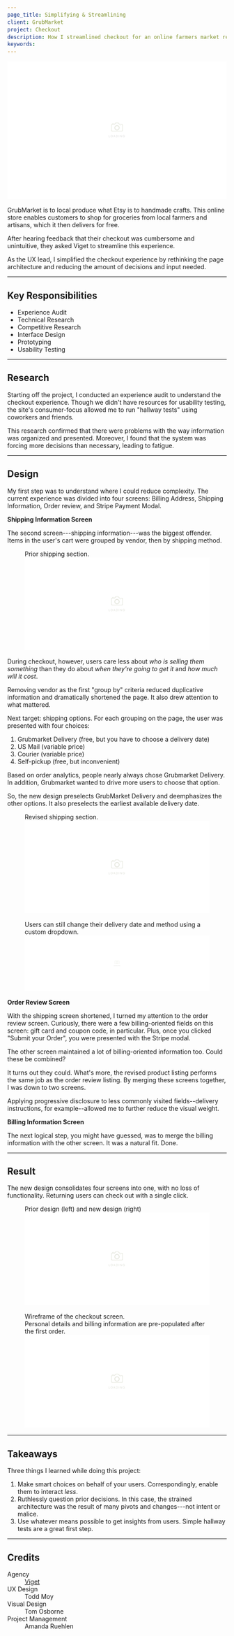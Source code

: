 ```yaml
---
page_title: Simplifying & Streamlining
client: GrubMarket
project: Checkout
description: How I streamlined checkout for an online farmers market retailer.
keywords:
---
```


<div class="case-story__hero">
  <img src="/assets/placeholder-hero.svg" data-src="assets/hero.png" alt="cover image" />
</div>

GrubMarket is to local produce what Etsy is to handmade crafts. This online store enables customers to shop for groceries from local farmers and artisans, which it then delivers for free.

After hearing feedback that their checkout was cumbersome and unintuitive, they asked Viget to streamline this experience.

As the UX lead, I simplified the checkout experience by rethinking the page architecture and reducing the amount of decisions and input needed.

---

<h2>Key Responsibilities</h2>

<div class="main-content__2-col">
  <ul>
    <li>Experience Audit</li>
    <li>Technical Research</li>
    <li>Competitive Research</li>
    <li>Interface Design</li>
    <li>Prototyping</li>
    <li>Usability Testing</li>
  </ul>
</div>

---

## Research

Starting off the project, I conducted an experience audit to understand the checkout experience. Though we didn't have resources for usability testing, the site's consumer-focus allowed me to run "hallway tests" using coworkers and friends.

This research confirmed that there were problems with the way information was organized and presented. Moreover, I found that the system was forcing more decisions than necessary, leading to fatigue.

---

## Design

My first step was to understand where I could reduce complexity. The current experience was divided into four screens: Billing Address, Shipping Information, Order review, and Stripe Payment Modal.

**Shipping Information Screen**

The second screen---shipping information---was the biggest offender. Items in the user's cart were grouped by vendor, then by shipping method.

<figure>
  <figcaption>Prior shipping section.</figcaption>
  <img src="/assets/placeholder-800.svg" data-src="assets/prior-shipping.png" alt="prior shipping screen" />
</figure>

During checkout, however, users care less about _who is selling them something_ than they do about _when they're going to get it_ and _how much will it cost_.

Removing vendor as the first "group by" criteria reduced duplicative information and dramatically shortened the page. It also drew attention to what mattered.

Next target: shipping options. For each grouping on the page, the user was presented with four choices:

1. Grubmarket Delivery (free, but you have to choose a delivery date)
1. US Mail (variable price)
1. Courier (variable price)
1. Self-pickup (free, but inconvenient)

Based on order analytics, people nearly always chose Grubmarket Delivery. In addition, Grubmarket wanted to drive more users to choose that option.

So, the new design preselects GrubMarket Delivery and deemphasizes the other options. It also preselects the earliest available delivery date.

<figure>
  <figcaption>Revised shipping section.</figcaption>
  <img src="/assets/placeholder-800.svg" data-src="assets/new-shipping.png" alt="new shipping screen" />
</figure>

<figure class="full-bleed">
  <figcaption>Users can still change their delivery date and method using a custom dropdown.</figcaption>
  <img src="/assets/placeholder-2000.svg" data-src="assets/checkout-dropdown-states.png" alt="checkout dropdown states" />
</figure>

**Order Review Screen**

With the shipping screen shortened, I turned my attention to the order review screen. Curiously, there were a few billing-oriented fields on this screen: gift card and coupon code, in particular. Plus, once you clicked "Submit your Order", you were presented with the Stripe modal.

The other screen maintained a lot of billing-oriented information too. Could these be combined?

It turns out they could. What's more, the revised product listing performs the same job as the order review listing. By merging these screens together, I was down to two screens.

Applying progressive disclosure to less commonly visited fields--delivery instructions, for example--allowed me to further reduce the visual weight.

**Billing Information Screen**

The next logical step, you might have guessed, was to merge the billing information with the other screen. It was a natural fit. Done.

---

## Result

The new design consolidates four screens into one, with no loss of functionality. Returning users can check out with a single click.

<figure>
  <figcaption>Prior design (left) and new design (right)</figcaption>
  <img src="/assets/placeholder-800.svg" data-src="assets/consolidation.png" alt="Comparison of old and new checkout designs" />
</figure>

<figure>
  <figcaption>Wireframe of the checkout screen. <br />Personal details and billing information are pre-populated after the first order.</figcaption>
  <img src="/assets/placeholder-800.svg" data-src="/work/grubmarket-checkout/assets/checkout.png" />
</figure>

---

## Takeaways

Three things I learned while doing this project:

1. Make smart choices on behalf of your users. Correspondingly, enable them to interact _less_.
1. Ruthlessly question prior decisions. In this case, the strained architecture was the result of many pivots and changes---not intent or malice.
1. Use whatever means possible to get insights from users. Simple hallway tests are a great first step.

---

## Credits

<dl>
  <dt>Agency</dt> <dd><a href="//viget.com">Viget</a></dd>
  <dt>UX Design</dt> <dd>Todd Moy</dd>
  <dt>Visual Design</dt> <dd>Tom Osborne</dd>
  <dt>Project Management</dt> <dd>Amanda Ruehlen</dd>
</dl>
